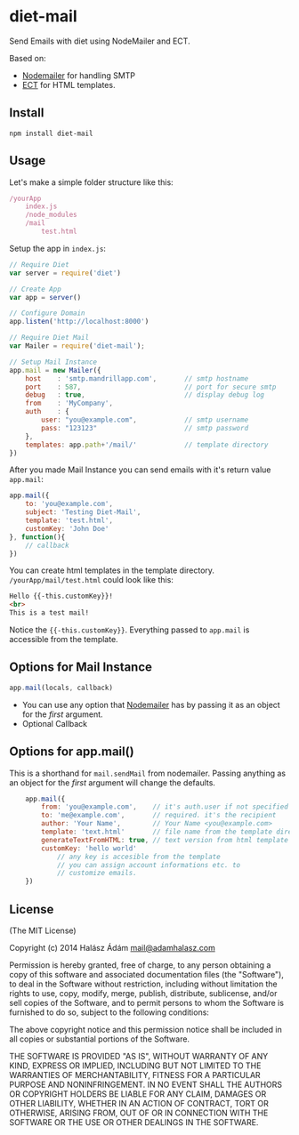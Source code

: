# **diet-mail**
Send Emails with diet using NodeMailer and ECT.

Based on:
- [Nodemailer][1] for handling SMTP
- [ECT][2] for HTML templates.

## **Install**
```
npm install diet-mail
```

## **Usage**
Let's make a simple folder structure like this:
```js
/yourApp
    index.js
    /node_modules
    /mail
        test.html
```
Setup the app in `index.js`:
```js
// Require Diet
var server = require('diet')

// Create App
var app = server()

// Configure Domain
app.listen('http://localhost:8000')

// Require Diet Mail
var Mailer = require('diet-mail');

// Setup Mail Instance
app.mail = new Mailer({
	host	: 'smtp.mandrillapp.com', 		// smtp hostname
	port	: 587, 							// port for secure smtp
	debug	: true,							// display debug log
	from	: 'MyCompany',
	auth	: {
	    user: "you@example.com",	        // smtp username
	    pass: "123123"		                // smtp password
	},
	templates: app.path+'/mail/'            // template directory
})

```
After you made Mail Instance you can send emails with it's return value `app.mail`:
```js
app.mail({
    to: 'you@example.com',
    subject: 'Testing Diet-Mail',
    template: 'test.html',
    customKey: 'John Doe'
}, function(){
    // callback
})
```
You can create html templates in the template directory. `/yourApp/mail/test.html` could look like this:
```html
Hello {{-this.customKey}}!
<br>
This is a test mail!
```
Notice the `{{-this.customKey}}`. Everything passed to `app.mail` is accessible from the template.

## **Options for Mail Instance**
```js
app.mail(locals, callback)
```
- You can use any option that [Nodemailer][1] has by passing it as an object for the *first* argument. 
- Optional Callback 

## **Options for app.mail()**
This is a shorthand for `mail.sendMail` from nodemailer. Passing anything as an object for the *first* argument will change the defaults. 
```js
    app.mail({
        from: 'you@example.com',    // it's auth.user if not specified
        to: 'me@example.com',       // required. it's the recipient
        author: 'Your Name',        // Your Name <you@example.com>
        template: 'text.html'       // file name from the template directory
        generateTextFromHTML: true, // text version from html template
        customKey: 'hello world'    
            // any key is accesible from the template
            // you can assign account informations etc. to
            // customize emails.
    })
```

## **License**
(The MIT License)

Copyright (c) 2014 Halász Ádám <mail@adamhalasz.com>

Permission is hereby granted, free of charge, to any person obtaining a copy
of this software and associated documentation files (the "Software"), to deal
in the Software without restriction, including without limitation the rights
to use, copy, modify, merge, publish, distribute, sublicense, and/or sell
copies of the Software, and to permit persons to whom the Software is
furnished to do so, subject to the following conditions:

The above copyright notice and this permission notice shall be included in
all copies or substantial portions of the Software.

THE SOFTWARE IS PROVIDED "AS IS", WITHOUT WARRANTY OF ANY KIND, EXPRESS OR
IMPLIED, INCLUDING BUT NOT LIMITED TO THE WARRANTIES OF MERCHANTABILITY,
FITNESS FOR A PARTICULAR PURPOSE AND NONINFRINGEMENT. IN NO EVENT SHALL THE
AUTHORS OR COPYRIGHT HOLDERS BE LIABLE FOR ANY CLAIM, DAMAGES OR OTHER
LIABILITY, WHETHER IN AN ACTION OF CONTRACT, TORT OR OTHERWISE, ARISING FROM,
OUT OF OR IN CONNECTION WITH THE SOFTWARE OR THE USE OR OTHER DEALINGS IN
THE SOFTWARE.


  [1]: https://github.com/andris9/Nodemailer
  [2]: http://ectjs.com/
